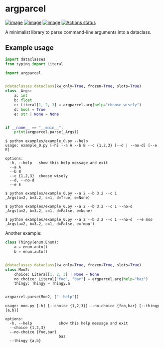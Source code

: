 # argparcel

[![image](https://img.shields.io/pypi/v/argparcel.svg)](https://pypi.python.org/pypi/argparcel)
[![image](https://img.shields.io/pypi/l/argparcel.svg)](https://github.com/tpgillam/argparcel/blob/main/LICENSE)
[![image](https://img.shields.io/pypi/pyversions/argparcel.svg)](https://pypi.python.org/pypi/argparcel)
[![Actions status](https://github.com/tpgillam/argparcel/workflows/CI/badge.svg)](https://github.com/tpgillam/argparcel/actions)

A minimalist library to parse command-line arguments into a dataclass.

## Example usage
```python
import dataclasses
from typing import Literal

import argparcel


@dataclasses.dataclass(kw_only=True, frozen=True, slots=True)
class _Args:
    a: int
    b: float
    c: Literal[1, 2, 3] = argparcel.arg(help="choose wisely")
    d: bool = True
    e: str | None = None


if __name__ == "__main__":
    print(argparcel.parse(_Args))
```

```console
$ python examples/example_0.py --help
usage: example_0.py [-h] --a A --b B --c {1,2,3} [--d | --no-d] [--e E]

options:
  -h, --help   show this help message and exit
  --a A
  --b B
  --c {1,2,3}  choose wisely
  --d, --no-d
  --e E

$ python examples/example_0.py --a 2 --b 3.2 --c 1
_Args(a=2, b=3.2, c=1, d=True, e=None)

$ python examples/example_0.py --a 2 --b 3.2 --c 1 --no-d
_Args(a=2, b=3.2, c=1, d=False, e=None)

$ python examples/example_0.py --a 2 --b 3.2 --c 1 --no-d  --e moo
_Args(a=2, b=3.2, c=1, d=False, e='moo')
```

Another example:
```python
class Thingy(enum.Enum):
    a = enum.auto()
    b = enum.auto()


@dataclasses.dataclass(kw_only=True, frozen=True, slots=True)
class Moo2:
    choice: Literal[1, 2, 3] | None = None
    no_choice: Literal["foo", "bar"] = argparcel.arg(help="baz")
    thingy: Thingy = Thingy.a


argparcel.parse(Moo2, ["--help"])
```

```console
usage: moo.py [-h] [--choice {1,2,3}] --no-choice {foo,bar} [--thingy {a,b}]

options:
  -h, --help            show this help message and exit
  --choice {1,2,3}
  --no-choice {foo,bar}
                        baz
  --thingy {a,b}
```
